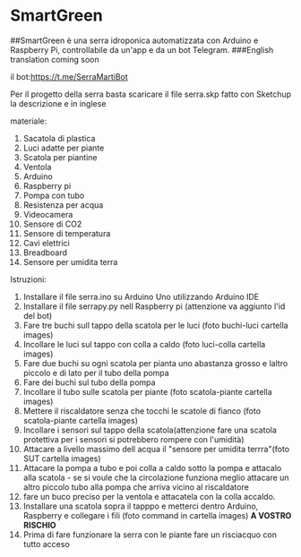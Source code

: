 # SmartGreen
##SmartGreen è una serra idroponica automatizzata con Arduino e Raspberry Pi, controllabile da un'app e da un bot Telegram.
###English translation coming soon
  
  




il bot:https://t.me/SerraMartiBot

Per il progetto della serra basta scaricare il file serra.skp fatto con Sketchup la descrizione e in inglese

materiale:
1) Sacatola di plastica
2) Luci adatte per piante
3) Scatola per piantine
4) Ventola
5) Arduino
6) Raspberry pi
7) Pompa con tubo
8) Resistenza per acqua
9) Videocamera
10) Sensore di CO2
11) Sensore di temperatura
12) Cavi elettrici
13) Breadboard
14) Sensore per umidita terra

Istruzioni:  

1) Installare il file serra.ino su Arduino Uno utilizzando Arduino IDE
2) Installare il file serrapy.py nell Raspberry pi (attenzione va aggiunto l'id del bot)
2) Fare tre buchi sull tappo della scatola per le luci (foto buchi-luci cartella images)
3) Incollare le luci sul tappo con colla a caldo (foto luci-colla cartella images)
4) Fare due buchi su ogni scatola per pianta uno abastanza grosso e laltro piccolo e di lato per il tubo della pompa
5) Fare dei buchi sul tubo della pompa
6) Incollare il tubo sulle scatola per piante (foto scatola-piante cartella images)
7) Mettere il riscaldatore senza che tocchi le scatole di fianco (foto scatola-piante cartella images)
8) Incollare i sensori sul tappo della scatola(attenzione fare una scatola protettiva per i sensori si potrebbero rompere con l'umidità)
10) Attacare a livello massimo dell acqua il "sensore per umidita terrra"(foto SUT cartella images)
11) Attacare la pompa a tubo e poi colla a caldo sotto la pompa e attacalo alla scatola - se si voule che la circolazione funziona meglio attacare un altro piccolo tubo alla pompa che arriva vicino al riscaldatore 
12) fare un buco preciso per la ventola e attacatela con la colla accaldo.
12) Installare una scatola sopra il tapppo e metterci dentro Arduino, Raspberry e collegare i fili (foto command in cartella images) **A VOSTRO RISCHIO** 
13) Prima di fare funzionare la serra con le piante fare un risciacquo con tutto acceso
